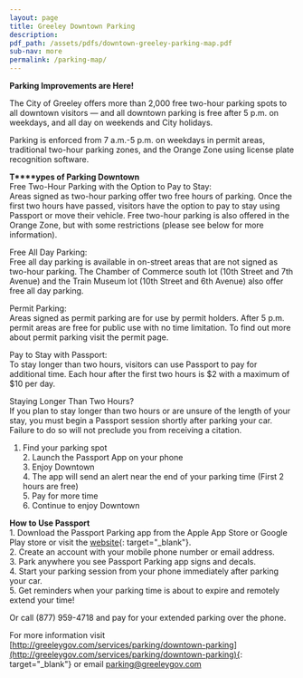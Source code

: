 ```yaml
---
layout: page
title: Greeley Downtown Parking
description:
pdf_path: /assets/pdfs/downtown-greeley-parking-map.pdf
sub-nav: more
permalink: /parking-map/
---
```


**Parking Improvements are Here!**

The City of Greeley offers more than 2,000 free two-hour parking spots to all downtown visitors — and all downtown parking is free after 5 p.m. on weekdays, and all day on weekends and City holidays.

Parking is enforced from 7 a.m.-5 p.m. on weekdays in permit areas, traditional two-hour parking zones, and the Orange Zone using license plate recognition software.

**T****ypes of Parking Downtown**<br>Free Two-Hour Parking with the Option to Pay to Stay:<br>Areas signed as two-hour parking offer two free hours of parking. Once the first two hours have passed, visitors have the option to pay to stay using Passport or move their vehicle. Free two-hour parking is also offered in the Orange Zone, but with some restrictions (please see below for more information).

Free All Day Parking:<br>Free all day parking is available in on-street areas that are not signed as two-hour parking. The Chamber of Commerce south lot (10th Street and 7th Avenue) and the Train Museum lot (10th Street and 6th Avenue) also offer free all day parking.

Permit Parking:<br>Areas signed as permit parking are for use by permit holders. After 5 p.m. permit areas are free for public use with no time limitation. To find out more about permit parking visit the permit page.&nbsp;

Pay to Stay with Passport:<br>To stay longer than two hours, visitors can use Passport to pay for additional time. Each hour after the first two hours is $2 with a maximum of $10 per day.&nbsp;

Staying Longer Than Two Hours?<br>If you plan to stay longer than two hours or are unsure of the length of your stay, you must begin a Passport session shortly after parking your car. Failure to do so will not preclude you from receiving a citation.

1. Find your parking spot&nbsp;<br>2. Launch the Passport App on your phone&nbsp;<br>3. Enjoy Downtown&nbsp;<br>4. The app will send an alert near the end of your parking time (First 2 hours are free)&nbsp;<br>5. Pay for more time&nbsp;<br>6. Continue to enjoy Downtown

**How to Use Passport**<br>1. Download the Passport Parking app from the Apple App Store or Google Play store or visit the [website](https://ppprk.com/park/){: target="_blank"}.<br>2. Create an account with your mobile phone number or email address.<br>3. Park anywhere you see Passport Parking app signs and decals.<br>4. Start your parking session from your phone immediately after parking your car.<br>5. Get reminders when your parking time is about to expire and remotely extend your time!

Or call (877) 959-4718 and pay for your extended parking over the phone.

For more information visit [http://greeleygov.com/services/parking/downtown-parking](http://greeleygov.com/services/parking/downtown-parking){: target="_blank"}&nbsp;or email parking@greeleygov.com&nbsp;